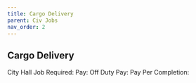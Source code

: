 ```yaml
---
title: Cargo Delivery
parent: Civ Jobs
nav_order: 2
---
```


## Cargo Delivery

City Hall Job Required:
Pay:
Off Duty Pay:
Pay Per Completion:

